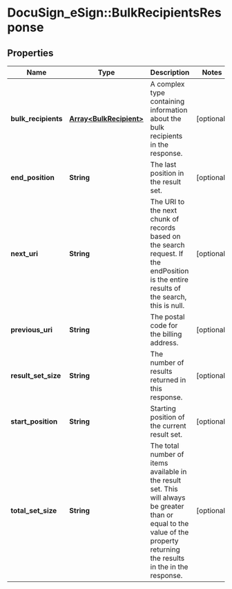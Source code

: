 # DocuSign_eSign::BulkRecipientsResponse

## Properties
Name | Type | Description | Notes
------------ | ------------- | ------------- | -------------
**bulk_recipients** | [**Array&lt;BulkRecipient&gt;**](BulkRecipient.md) | A complex type containing information about the bulk recipients in the response. | [optional] 
**end_position** | **String** | The last position in the result set.  | [optional] 
**next_uri** | **String** | The URI to the next chunk of records based on the search request. If the endPosition is the entire results of the search, this is null.  | [optional] 
**previous_uri** | **String** | The postal code for the billing address. | [optional] 
**result_set_size** | **String** | The number of results returned in this response.  | [optional] 
**start_position** | **String** | Starting position of the current result set. | [optional] 
**total_set_size** | **String** | The total number of items available in the result set. This will always be greater than or equal to the value of the property returning the results in the in the response. | [optional] 


